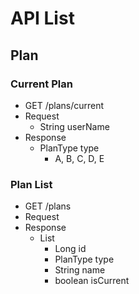 # API List

## Plan

### Current Plan
- GET /plans/current
- Request
    - String userName
- Response
    - PlanType type
        - A, B, C, D, E

### Plan List
- GET /plans
- Request
- Response
    - List
        - Long id
        - PlanType type
        - String name
        - boolean isCurrent